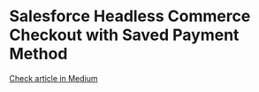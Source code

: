 # Salesforce Headless Commerce Checkout with Saved Payment Method

[Check article in Medium](https://tahabasri.medium.com/sf-defacto-1-salesforce-headless-commerce-checkout-with-saved-payment-method-a38d76e79c78)